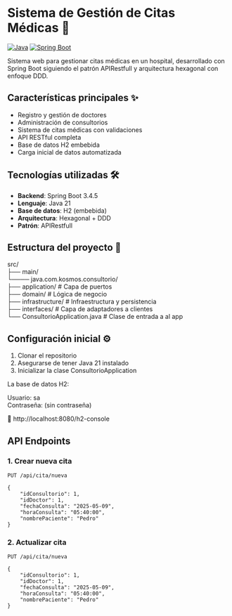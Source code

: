 # Sistema de Gestión de Citas Médicas 🏥

[![Java](https://img.shields.io/badge/Java-21-blue.svg)](https://www.java.com/)
[![Spring Boot](https://img.shields.io/badge/Spring%20Boot-3.2.0-brightgreen.svg)](https://spring.io/projects/spring-boot)

Sistema web para gestionar citas médicas en un hospital, desarrollado con Spring Boot siguiendo el patrón APIRestfull y arquitectura hexagonal con enfoque DDD.

## Características principales ✨

- Registro y gestión de doctores
- Administración de consultorios
- Sistema de citas médicas con validaciones
- API RESTful completa
- Base de datos H2 embebida
- Carga inicial de datos automatizada

## Tecnologías utilizadas 🛠️

- **Backend**: Spring Boot 3.4.5
- **Lenguaje**: Java 21
- **Base de datos**: H2 (embebida)
- **Arquitectura**: Hexagonal + DDD
- **Patrón**: APIRestfull

## Estructura del proyecto 📂

src/  
├── main/  
└──── java.com.kosmos.consultorio/  
    ├── application/ # Capa de puertos  
    ├── domain/ # Lógica de negocio  
    ├── infrastructure/ # Infraestructura y persistencia  
    ├── interfaces/ # Capa de adaptadores a clientes  
    └── ConsultorioApplication.java  # Clase de entrada a al app

## Configuración inicial ⚙️

1. Clonar el repositorio
2. Asegurarse de tener Java 21 instalado
3. Inicializar la clase ConsultorioApplication

La base de datos H2:

Usuario: sa  
Contraseña: (sin contraseña)  

🔗 http://localhost:8080/h2-console  

## API Endpoints

### 1. Crear nueva cita
```http
PUT /api/cita/nueva

{
    "idConsultorio": 1,
    "idDoctor": 1,
    "fechaConsulta": "2025-05-09",
    "horaConsulta": "05:40:00",
    "nombrePaciente": "Pedro"
}
```

### 2. Actualizar cita
```http
PUT /api/cita/nueva

{
    "idConsultorio": 1,
    "idDoctor": 1,
    "fechaConsulta": "2025-05-09",
    "horaConsulta": "05:40:00",
    "nombrePaciente": "Pedro"
}
```
